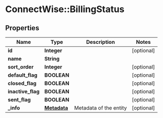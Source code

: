 # ConnectWise::BillingStatus

## Properties
Name | Type | Description | Notes
------------ | ------------- | ------------- | -------------
**id** | **Integer** |  | [optional] 
**name** | **String** |  | 
**sort_order** | **Integer** |  | [optional] 
**default_flag** | **BOOLEAN** |  | [optional] 
**closed_flag** | **BOOLEAN** |  | [optional] 
**inactive_flag** | **BOOLEAN** |  | [optional] 
**sent_flag** | **BOOLEAN** |  | [optional] 
**_info** | [**Metadata**](Metadata.md) | Metadata of the entity | [optional] 


